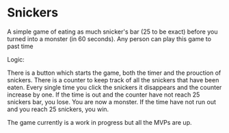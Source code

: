 # Snickers

A simple game of eating as much snicker's bar (25 to be exact) before you turned into a monster (in 60 seconds). Any person can play this game to past time

Logic:

There is a button which starts the game, both the timer and the prouction of snickers. 
There is a counter to keep track of all the snickers that have been eaten. 
Every single time you click the snickers it disappears and the counter increase by one.
If the time is out and the counter have not reach 25 snickers bar, you lose. You are now a monster.
If the time have not run out and you reach 25 snickers, you win.

The game currently is a work in progress but all the MVPs are up. 
